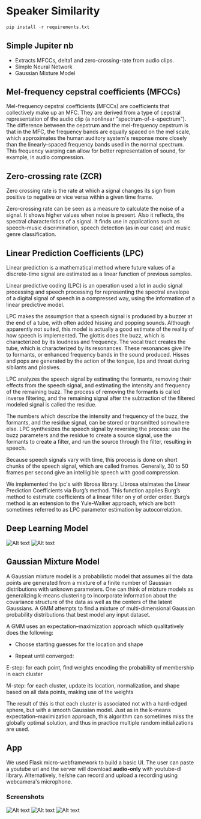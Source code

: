 # Speaker Similarity

```python
pip install -r requirements.txt
```

## Simple Jupiter nb
* Extracts MFCCs, delta1 and zero-crossing-rate from audio clips.
* Simple Neural Network
* Gaussian Mixture Model

## Mel-frequency cepstral coefficients (MFCCs)
Mel-frequency cepstral coefficients (MFCCs) are coefficients that collectively make up an MFC. They are derived from a type of cepstral representation of the audio clip (a nonlinear "spectrum-of-a-spectrum"). The difference between the cepstrum and the mel-frequency cepstrum is that in the MFC, the frequency bands are equally spaced on the mel scale, which approximates the human auditory system's response more closely than the linearly-spaced frequency bands used in the normal spectrum. This frequency warping can allow for better representation of sound, for example, in audio compression.


## Zero-crossing rate (ZCR)
Zero crossing rate is the rate at which a signal changes its sign from positive to negative or vice versa within a given time frame.

Zero-crossing rate can be seen as a measure to calculate the noise of a signal. It shows higher values when noise is present. Also it reflects, the spectral characteristics of a signal. It finds use in applications such as speech-music discrimination, speech detection (as in our case) and music genre classification.

## Linear Prediction Coefficients (LPC)
Linear prediction is a mathematical method where future values of a discrete-time signal are estimated as a linear function of previous samples.

Linear predictive coding (LPC) is an operation used a lot in audio signal processing and speech processing for representing the spectral envelope of a digital signal of speech in a compressed way, using the information of a linear predictive model.

LPC makes the assumption that a speech signal is produced by a buzzer at the end of a tube, with often added hissing and popping sounds. Although apparently not suited, this model is actually a good estimate of the reality of how speech is implemented. The glottis does the buzz, which is characterized by its loudness and frequency. The vocal tract creates the tube, which is characterized by its resonances. These resonances give life to formants, or enhanced frequency bands in the sound produced. Hisses and pops are generated by the action of the tongue, lips and throat during sibilants and plosives.

LPC analyzes the speech signal by estimating the formants, removing their effects from the speech signal, and estimating the intensity and frequency of the remaining buzz. The process of removing the formants is called inverse filtering, and the remaining signal after the subtraction of the filtered modeled signal is called the residue.

The numbers which describe the intensity and frequency of the buzz, the formants, and the residue signal, can be stored or transmitted somewhere else. LPC synthesizes the speech signal by reversing the process: use the buzz parameters and the residue to create a source signal, use the formants to create a filter, and run the source through the filter, resulting in speech.

Because speech signals vary with time, this process is done on short chunks of the speech signal, which are called frames. Generally, 30 to 50 frames per second give an intelligible speech with good compression.

We implemented the lpc's with librosa library. Librosa etsimates the Linear Prediction Coefficients via Burg’s method. This function applies Burg’s method to estimate coefficients of a linear filter on y of order order. Burg’s method is an extension to the Yule-Walker approach, which are both sometimes referred to as LPC parameter estimation by autocorrelation.

## Deep Learning Model
![Alt text](images/nn_model_summary.png?raw=true "Model summary")
![Alt text](images/training_history.png?raw=true "Training history")

## Gaussian Mixture Model
A Gaussian mixture model is a probabilistic model that assumes all the data points are generated from a mixture of a finite number of Gaussian distributions with unknown parameters. One can think of mixture models as generalizing k-means clustering to incorporate information about the covariance structure of the data as well as the centers of the latent Gaussians. A GMM attempts to find a mixture of multi-dimensional Gaussian probability distributions that best model any input dataset.

A GMM uses an expectation–maximization approach which qualitatively does the following:

* Choose starting guesses for the location and shape

* Repeat until converged:

E-step: for each point, find weights encoding the probability of membership in each cluster

M-step: for each cluster, update its location, normalization, and shape based on all data points, making use of the weights

The result of this is that each cluster is associated not with a hard-edged sphere, but with a smooth Gaussian model. Just as in the k-means expectation–maximization approach, this algorithm can sometimes miss the globally optimal solution, and thus in practice multiple random initializations are used.

## App
We used Flask micro-webframework to build a basic UI. The user can paste a youtube url and the server will download **audio-only** with youtube-dl library. Alternatively, 
he/she can record and upload a recording using webcamera's microphone.


### Screenshots
![Alt text](images/home.png?raw=true "Home Page")
![Alt text](images/predictions.png?raw=true "Predictions")
![Alt text](images/celebrities.png?raw=true "Celebrities")
